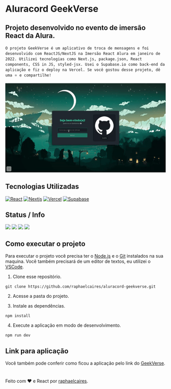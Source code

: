 # Aluracord GeekVerse
## Projeto desenvolvido no evento de imersão React da Alura.
`O projeto GeekVerse é um aplicativo de troca de mensagens e foi desenvolvido com ReactJS/NextJS na Imersão React Alura em janeiro de 2022. Utilizei tecnologias como Next.js, package.json, React components, CSS in JS, styled-jsx. Usei o Supabase.io como back-end da aplicação e fiz o deploy na Vercel. Se você gostou desse projeto, dê uma ⭐ e compartilhe!`


<img width="1000px" src="./src/img/geekverse.gif"/>

## Tecnologias Utilizadas
 [![React](https://img.shields.io/badge/React-20232A?style=for-the-badge&logo=react&logoColor=61DAFB)](https://pt-br.reactjs.org/)
 [![Nextjs](https://img.shields.io/badge/Nextjs-20232A?style=for-the-badge&logo=next.js&logoColor=61DAFB)](https://nextjs.org/)
 [![Vercel](https://img.shields.io/badge/Vercel-20232A?style=for-the-badge&logo=vercel&logoColor=61DAFB)](https://vercel.com/login?next=%2Fdashboard)
 [![Supabase](https://img.shields.io/badge/Supabase-20232A?style=for-the-badge&logo=supabase&logoColor=61DAFB)](https://supabase.com/)
  
## Status / Info
![](https://img.shields.io/badge/npm-v.8.1.0-blue)
![](https://img.shields.io/github/stars/raphaelcaires/aluracord-geekverse.svg)
![](https://img.shields.io/github/commit-activity/w/raphaelcaires/aluracord-geekverse.svg)
[![](https://img.shields.io/badge/license-MIT-blue)](https://github.com/raphaelcaires/aluracord-geekverse/blob/main/LICENSE)

## Como executar o projeto

Para executar o projeto você precisa ter o [Node.js](https://nodejs.dev) e o [Git](https://git-scm.com) instalados na sua maquina. Você também precisará de um editor de textos, eu utilizei o [VSCode](https://code.visualstudio.com).

1. Clone esse repositório.

```
git clone https://github.com/raphaelcaires/aluracord-geekverse.git
```

2. Acesse a pasta do projeto.

3. Instale as dependências.

```
npm install
```

4. Execute a aplicação em modo de desenvolvimento.

```
npm run dev
```

## Link para aplicação

Você também pode conferir como ficou a aplicação pelo link do <a href="https://aluracord-geekverse.vercel.app/">GeekVerse</a>.


#

Feito com ❤️ e React por <a href="https://github.com/raphaelcaires">raphaelcaires</a>.
